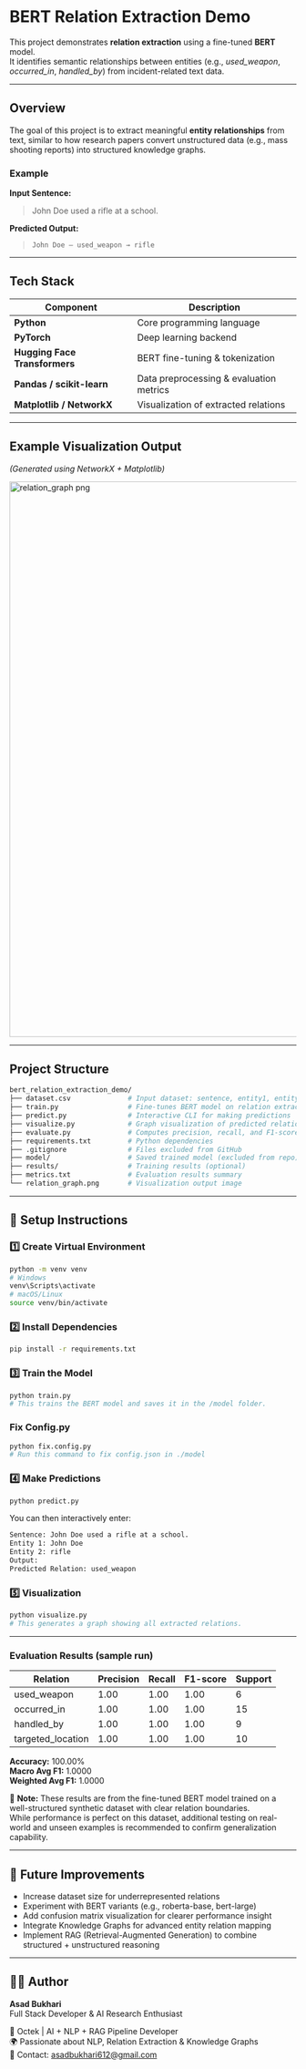 # BERT Relation Extraction Demo

This project demonstrates **relation extraction** using a fine-tuned **BERT** model.  
It identifies semantic relationships between entities (e.g., *used_weapon*, *occurred_in*, *handled_by*) from incident-related text data.

---

## Overview

The goal of this project is to extract meaningful **entity relationships** from text, similar to how research papers convert unstructured data (e.g., mass shooting reports) into structured knowledge graphs.

### Example

**Input Sentence:**
> John Doe used a rifle at a school.

**Predicted Output:**
> `John Doe — used_weapon → rifle`

---

## Tech Stack

| Component | Description |
|------------|-------------|
| **Python** | Core programming language |
| **PyTorch** | Deep learning backend |
| **Hugging Face Transformers** | BERT fine-tuning & tokenization |
| **Pandas / scikit-learn** | Data preprocessing & evaluation metrics |
| **Matplotlib / NetworkX** | Visualization of extracted relations |

---

## Example Visualization Output

*(Generated using NetworkX + Matplotlib)*

<img width="1920" height="975" alt="relation_graph png" src="https://github.com/user-attachments/assets/bf8af9b7-aac2-4bdf-b2be-7354bb151f4a" />

---

## Project Structure

```bash
bert_relation_extraction_demo/
├── dataset.csv              # Input dataset: sentence, entity1, entity2, relation
├── train.py                 # Fine-tunes BERT model on relation extraction task
├── predict.py               # Interactive CLI for making predictions
├── visualize.py             # Graph visualization of predicted relations
├── evaluate.py              # Computes precision, recall, and F1-score
├── requirements.txt         # Python dependencies
├── .gitignore               # Files excluded from GitHub
├── model/                   # Saved trained model (excluded from repo)
├── results/                 # Training results (optional)
├── metrics.txt              # Evaluation results summary
└── relation_graph.png       # Visualization output image
```

---

## 🚀 Setup Instructions

### 1️⃣ Create Virtual Environment
```bash
python -m venv venv
# Windows
venv\Scripts\activate
# macOS/Linux
source venv/bin/activate
```

### 2️⃣ Install Dependencies
```bash
pip install -r requirements.txt
```

### 3️⃣ Train the Model
```bash
python train.py
# This trains the BERT model and saves it in the /model folder.
```

### Fix Config.py

```bash
python fix.config.py
# Run this command to fix config.json in ./model
```

### 4️⃣ Make Predictions
```bash
python predict.py
```
You can then interactively enter:
```bash
Sentence: John Doe used a rifle at a school.
Entity 1: John Doe
Entity 2: rifle
Output:
Predicted Relation: used_weapon
```

### 5️⃣ Visualization
```bash
python visualize.py
# This generates a graph showing all extracted relations.
```

---


### Evaluation Results (sample run)

| Relation | Precision | Recall | F1-score | Support |
|-----------|-----------|--------|----------|---------|
| used_weapon | 1.00 | 1.00 | 1.00 | 6 |
| occurred_in | 1.00 | 1.00 | 1.00 | 15 |
| handled_by | 1.00 | 1.00 | 1.00 | 9 |
| targeted_location | 1.00 | 1.00 | 1.00 | 10 |

**Accuracy:** 100.00%  
**Macro Avg F1:** 1.0000  
**Weighted Avg F1:** 1.0000  

🧩 **Note:** These results are from the fine-tuned BERT model trained on a well-structured synthetic dataset with clear relation boundaries.  
While performance is perfect on this dataset, additional testing on real-world and unseen examples is recommended to confirm generalization capability.

---

## 🎯 Future Improvements

- Increase dataset size for underrepresented relations  
- Experiment with BERT variants (e.g., roberta-base, bert-large)  
- Add confusion matrix visualization for clearer performance insight  
- Integrate Knowledge Graphs for advanced entity relation mapping  
- Implement RAG (Retrieval-Augmented Generation) to combine structured + unstructured reasoning  

---

## 👨‍💻 Author

**Asad Bukhari**  
Full Stack Developer & AI Research Enthusiast  

💼 Octek | AI + NLP + RAG Pipeline Developer  
🌍 Passionate about NLP, Relation Extraction & Knowledge Graphs  
📧 Contact: asadbukhari612@gmail.com
